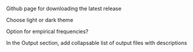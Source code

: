Github page for downloading the latest release

Choose light or dark theme

Option for empirical frequencies?

In the Output section, add collapsable list of output files with descriptions

